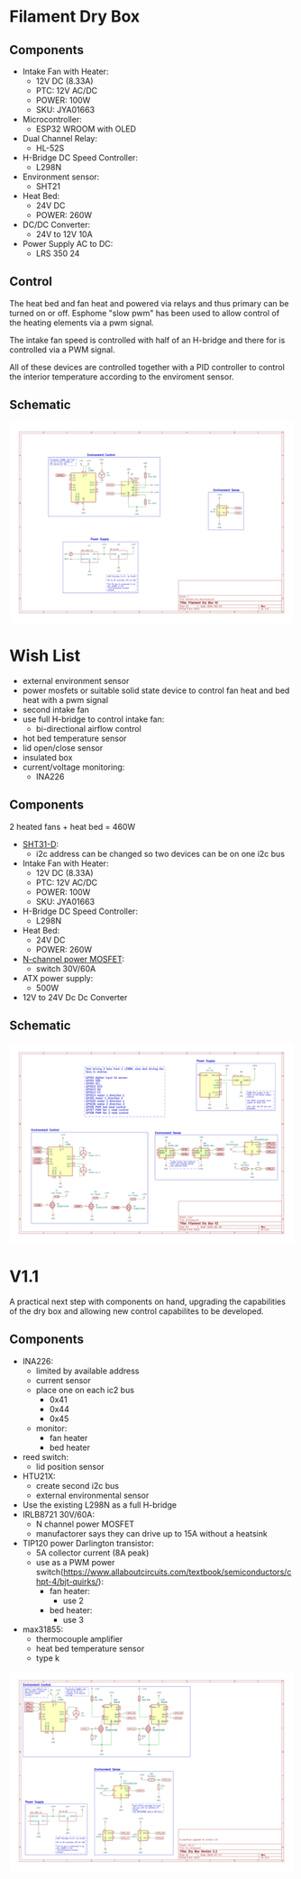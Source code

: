 # Filament Dry Box

## Components

- Intake Fan with Heater:
    - 12V DC (8.33A)
    - PTC: 12V AC/DC
    - POWER: 100W
    - SKU: JYA01663
- Microcontroller:
    - ESP32 WROOM with OLED
- Dual Channel Relay:
    - HL-52S
- H-Bridge DC Speed Controller:
    - L298N
- Environment sensor:
    - SHT21 
- Heat Bed:
    - 24V DC
    - POWER: 260W
- DC/DC Converter:
    - 24V to 12V 10A
- Power Supply AC to DC:
    - LRS 350 24

## Control


The heat bed and fan heat and powered via relays and thus primary can be turned on or off.
Esphome "slow pwm" has been used to allow control of the heating elements via a pwm signal.

The intake fan speed is controlled with half of an H-bridge and there for is controlled via a PWM signal.

All of these devices are controlled together with a PID controller to control the interior temperature according to the enviroment sensor.

## Schematic

<img src="schematic/v1.svg" alt="filament dry box v1 schematic"/>

# Wish List

- external environment sensor
- power mosfets or suitable solid state device to control fan heat and bed heat with a pwm signal
- second intake fan
- use full H-bridge to control intake fan:
    - bi-directional airflow control
- hot bed temperature sensor
- lid open/close sensor
- insulated box
- current/voltage monitoring:
    - INA226

## Components

2 heated fans + heat bed = 460W

- [SHT31-D](https://www.adafruit.com/product/2857):
    - i2c address can be changed so two devices can be on one i2c bus
- Intake Fan with Heater:
    - 12V DC (8.33A)
    - PTC: 12V AC/DC
    - POWER: 100W
    - SKU: JYA01663
- H-Bridge DC Speed Controller:
    - L298N
- Heat Bed:
    - 24V DC
    - POWER: 260W
- [N-channel power MOSFET](https://www.adafruit.com/product/355):
    - switch 30V/60A
- ATX power supply:
    - 500W
- 12V to 24V Dc Dc Converter

## Schematic

<img src="schematic/v2.svg" alt="filament dry box v2 schematic"/>


# V1.1

A practical next step with components on hand, upgrading the capabilities of the dry box and allowing new control capabilites to be developed.

## Components

- INA226:
    - limited by available address
    - current sensor
    - place one on each ic2 bus
        - 0x41
        - 0x44
        - 0x45
    - monitor:
        - fan heater
        - bed heater
- reed switch:
    - lid position sensor
- HTU21X:
    - create second i2c bus
    - external environmental sensor
- Use the existing L298N as a full H-bridge 
- IRLB8721 30V/60A:
    - N channel power MOSFET
    - manufactorer says they can drive up to 15A without a heatsink 
- TIP120 power Darlington transistor:
    - 5A collector current (8A peak)
    - use as a PWM power switch(https://www.allaboutcircuits.com/textbook/semiconductors/chpt-4/bjt-quirks/):
        - fan heater:
            - use 2
        - bed heater:
            - use 3
- max31855:
    - thermocouple amplifier
    - heat bed temperature sensor
    - type k


<img src="schematic/v1.1.svg" alt="filament dry box v1.1 schematic"/>
